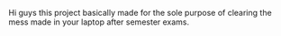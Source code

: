 Hi guys this project basically made for the sole purpose of clearing the mess made in your laptop after semester exams.
